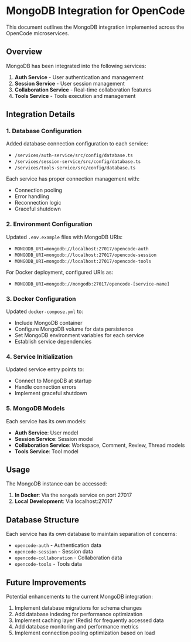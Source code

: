 # MongoDB Integration for OpenCode

This document outlines the MongoDB integration implemented across the OpenCode microservices.

## Overview

MongoDB has been integrated into the following services:

1. **Auth Service** - User authentication and management
2. **Session Service** - User session management
3. **Collaboration Service** - Real-time collaboration features
4. **Tools Service** - Tools execution and management

## Integration Details

### 1. Database Configuration

Added database connection configuration to each service:

- `/services/auth-service/src/config/database.ts`
- `/services/session-service/src/config/database.ts`
- `/services/tools-service/src/config/database.ts`

Each service has proper connection management with:
- Connection pooling
- Error handling
- Reconnection logic
- Graceful shutdown

### 2. Environment Configuration

Updated `.env.example` files with MongoDB URIs:

- `MONGODB_URI=mongodb://localhost:27017/opencode-auth`
- `MONGODB_URI=mongodb://localhost:27017/opencode-session`
- `MONGODB_URI=mongodb://localhost:27017/opencode-tools`

For Docker deployment, configured URIs as:
- `MONGODB_URI=mongodb://mongodb:27017/opencode-[service-name]`

### 3. Docker Configuration

Updated `docker-compose.yml` to:
- Include MongoDB container
- Configure MongoDB volume for data persistence
- Set MongoDB environment variables for each service
- Establish service dependencies

### 4. Service Initialization

Updated service entry points to:
- Connect to MongoDB at startup
- Handle connection errors
- Implement graceful shutdown

### 5. MongoDB Models

Each service has its own models:
- **Auth Service**: User model
- **Session Service**: Session model
- **Collaboration Service**: Workspace, Comment, Review, Thread models
- **Tools Service**: Tool model

## Usage

The MongoDB instance can be accessed:

1. **In Docker**: Via the `mongodb` service on port 27017
2. **Local Development**: Via localhost:27017

## Database Structure

Each service has its own database to maintain separation of concerns:

- `opencode-auth` - Authentication data
- `opencode-session` - Session data
- `opencode-collaboration` - Collaboration data
- `opencode-tools` - Tools data

## Future Improvements

Potential enhancements to the current MongoDB integration:

1. Implement database migrations for schema changes
2. Add database indexing for performance optimization
3. Implement caching layer (Redis) for frequently accessed data
4. Add database monitoring and performance metrics
5. Implement connection pooling optimization based on load